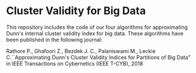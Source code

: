 # Cluster Validity for Big Data
This repository includes the code of our four algorithms for approximating Dunn's internal cluster validity index for big data. These algorithms have been published in the following journal:   

Rathore P., Ghafoori Z., Bezdek J. C., Palaniswami M., Leckie C.``Approximating Dunn's Cluster Validity Indices for Partitions of Big Data" in  IEEE Transactions on Cybernetics (IEEE T-CYB), 2018

